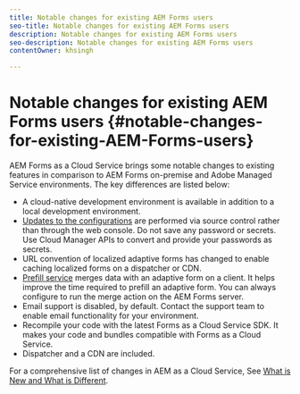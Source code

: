 ```yaml
---
title: Notable changes for existing AEM Forms users
seo-title: Notable changes for existing AEM Forms users
description: Notable changes for existing AEM Forms users
seo-description: Notable changes for existing AEM Forms users
contentOwner: khsingh

---
```


# Notable changes for existing AEM Forms users {#notable-changes-for-existing-AEM-Forms-users}

AEM Forms as a Cloud Service brings some notable changes to existing features in comparison to AEM Forms on-premise and Adobe Managed Service environments. The key differences are listed below:

* A cloud-native development environment is available in addition to a local development environment.
* [Updates to the configurations](https://docs.adobe.com/content/help/en/experience-manager-cloud-service/implementing/deploying/overview.html#osgi-configuration) are performed via source control rather than through the web console. Do not save any password or secrets. Use Cloud Manager APIs to convert and provide your passwords as secrets.
* URL convention of localized adaptive forms has changed to enable caching localized forms on a dispatcher or CDN.
* [Prefill service](https://docs.adobe.com/content/help/en/experience-manager-65/forms/adaptive-forms-advanced-authoring/prepopulate-adaptive-form-fields.html#aem-forms-custom-prefill-service) merges data with an adaptive form on a client. It helps improve the time required to prefill an adaptive form. You can always configure to run the merge action on the AEM Forms server.
* Email support is disabled, by default. Contact the support team to enable email functionality for your environment.
* Recompile your code with the latest Forms as a Cloud Service SDK. It makes your code and bundles compatible with Forms as a Cloud Service.
* Dispatcher and a CDN are included.

For a comprehensive list of changes in AEM as a Cloud Service, See [What is New and What is Different](https://docs.adobe.com/content/help/en/experience-manager-cloud-service/overview/what-is-new-and-different.html). 
